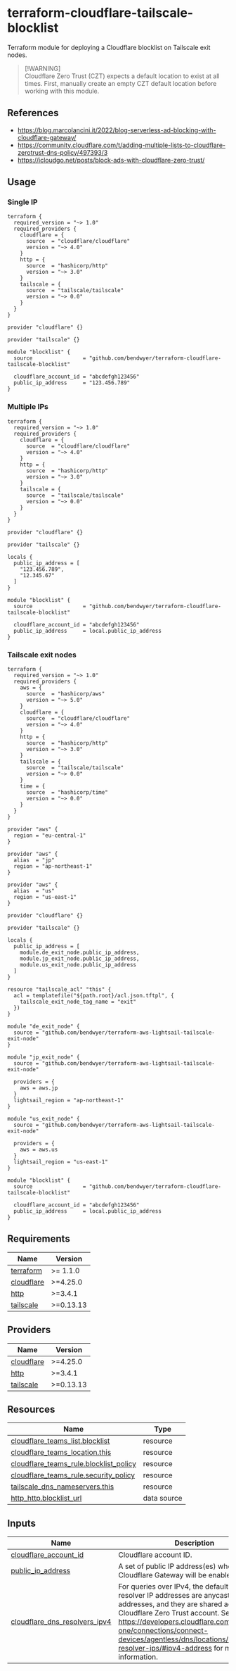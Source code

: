 # terraform-cloudflare-tailscale-blocklist

Terraform module for deploying a Cloudflare blocklist on Tailscale exit nodes.

> [!WARNING]\
> Cloudflare Zero Trust (CZT) expects a default location to exist at all times. First, manually create an empty CZT default location before working with this module.

## References

- https://blog.marcolancini.it/2022/blog-serverless-ad-blocking-with-cloudflare-gateway/
- https://community.cloudflare.com/t/adding-multiple-lists-to-cloudflare-zerotrust-dns-policy/497393/3
- https://icloudgo.net/posts/block-ads-with-cloudflare-zero-trust/

## Usage

### Single IP

```hcl
terraform {
  required_version = "~> 1.0"
  required_providers {
    cloudflare = {
      source  = "cloudflare/cloudflare"
      version = "~> 4.0"
    }
    http = {
      source  = "hashicorp/http"
      version = "~> 3.0"
    }
    tailscale = {
      source  = "tailscale/tailscale"
      version = "~> 0.0"
    }
  }
}

provider "cloudflare" {}

provider "tailscale" {}

module "blocklist" {
  source                = "github.com/bendwyer/terraform-cloudflare-tailscale-blocklist"

  cloudflare_account_id = "abcdefgh123456"
  public_ip_address     = "123.456.789"
}
```

### Multiple IPs

```hcl
terraform {
  required_version = "~> 1.0"
  required_providers {
    cloudflare = {
      source  = "cloudflare/cloudflare"
      version = "~> 4.0"
    }
    http = {
      source  = "hashicorp/http"
      version = "~> 3.0"
    }
    tailscale = {
      source  = "tailscale/tailscale"
      version = "~> 0.0"
    }
  }
}

provider "cloudflare" {}

provider "tailscale" {}

locals {
  public_ip_address = [
    "123.456.789",
    "12.345.67"
  ]
}

module "blocklist" {
  source                = "github.com/bendwyer/terraform-cloudflare-tailscale-blocklist"

  cloudflare_account_id = "abcdefgh123456"
  public_ip_address     = local.public_ip_address
}
```

### Tailscale exit nodes

```hcl
terraform {
  required_version = "~> 1.0"
  required_providers {
    aws = {
      source  = "hashicorp/aws"
      version = "~> 5.0"
    }
    cloudflare = {
      source  = "cloudflare/cloudflare"
      version = "~> 4.0"
    }
    http = {
      source  = "hashicorp/http"
      version = "~> 3.0"
    }
    tailscale = {
      source  = "tailscale/tailscale"
      version = "~> 0.0"
    }
    time = {
      source  = "hashicorp/time"
      version = "~> 0.0"
    }
  }
}

provider "aws" {
  region = "eu-central-1"
}

provider "aws" {
  alias  = "jp"
  region = "ap-northeast-1"
}

provider "aws" {
  alias  = "us"
  region = "us-east-1"
}

provider "cloudflare" {}

provider "tailscale" {}

locals {
  public_ip_address = [
    module.de_exit_node.public_ip_address,
    module.jp_exit_node.public_ip_address,
    module.us_exit_node.public_ip_address
  ]
}

resource "tailscale_acl" "this" {
  acl = templatefile("${path.root}/acl.json.tftpl", {
    tailscale_exit_node_tag_name = "exit"
  })
}

module "de_exit_node" {
  source = "github.com/bendwyer/terraform-aws-lightsail-tailscale-exit-node"
}

module "jp_exit_node" {
  source = "github.com/bendwyer/terraform-aws-lightsail-tailscale-exit-node"

  providers = {
    aws = aws.jp
  }
  lightsail_region = "ap-northeast-1"
}

module "us_exit_node" {
  source = "github.com/bendwyer/terraform-aws-lightsail-tailscale-exit-node"

  providers = {
    aws = aws.us
  }
  lightsail_region = "us-east-1"
}

module "blocklist" {
  source                = "github.com/bendwyer/terraform-cloudflare-tailscale-blocklist"

  cloudflare_account_id = "abcdefgh123456"
  public_ip_address     = local.public_ip_address
}
```

## Requirements

| Name | Version |
|------|---------|
| <a name="requirement_terraform"></a> [terraform](#requirement\_terraform) | >= 1.1.0 |
| <a name="requirement_cloudflare"></a> [cloudflare](#requirement\_cloudflare) | >=4.25.0 |
| <a name="requirement_http"></a> [http](#requirement\_http) | >=3.4.1 |
| <a name="requirement_tailscale"></a> [tailscale](#requirement\_tailscale) | >=0.13.13 |

## Providers

| Name | Version |
|------|---------|
| <a name="provider_cloudflare"></a> [cloudflare](#provider\_cloudflare) | >=4.25.0 |
| <a name="provider_http"></a> [http](#provider\_http) | >=3.4.1 |
| <a name="provider_tailscale"></a> [tailscale](#provider\_tailscale) | >=0.13.13 |



## Resources

| Name | Type |
|------|------|
| [cloudflare_teams_list.blocklist](https://registry.terraform.io/providers/cloudflare/cloudflare/latest/docs/resources/teams_list) | resource |
| [cloudflare_teams_location.this](https://registry.terraform.io/providers/cloudflare/cloudflare/latest/docs/resources/teams_location) | resource |
| [cloudflare_teams_rule.blocklist_policy](https://registry.terraform.io/providers/cloudflare/cloudflare/latest/docs/resources/teams_rule) | resource |
| [cloudflare_teams_rule.security_policy](https://registry.terraform.io/providers/cloudflare/cloudflare/latest/docs/resources/teams_rule) | resource |
| [tailscale_dns_nameservers.this](https://registry.terraform.io/providers/tailscale/tailscale/latest/docs/resources/dns_nameservers) | resource |
| [http_http.blocklist_url](https://registry.terraform.io/providers/hashicorp/http/latest/docs/data-sources/http) | data source |

## Inputs

| Name | Description | Type | Default | Required |
|------|-------------|------|---------|:--------:|
| <a name="input_cloudflare_account_id"></a> [cloudflare\_account\_id](#input\_cloudflare\_account\_id) | Cloudflare account ID. | `string` | n/a | yes |
| <a name="input_public_ip_address"></a> [public\_ip\_address](#input\_public\_ip\_address) | A set of public IP address(es) where Cloudflare Gateway will be enabled. | `set(string)` | n/a | yes |
| <a name="input_cloudflare_dns_resolvers_ipv4"></a> [cloudflare\_dns\_resolvers\_ipv4](#input\_cloudflare\_dns\_resolvers\_ipv4) | For queries over IPv4, the default DNS resolver IP addresses are anycast IP addresses, and they are shared across every Cloudflare Zero Trust account. See https://developers.cloudflare.com/cloudflare-one/connections/connect-devices/agentless/dns/locations/dns-resolver-ips/#ipv4-address for more information. | `list(string)` | <pre>[<br/>  "172.64.36.1",<br/>  "172.64.36.2"<br/>]</pre> | no |



